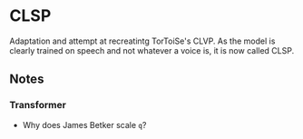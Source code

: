 # CLSP

Adaptation and attempt at recreatintg TorToiSe's CLVP. As the model is clearly trained on speech and not whatever a voice is, it is now called CLSP.

## Notes

### Transformer

- Why does James Betker scale `q`?